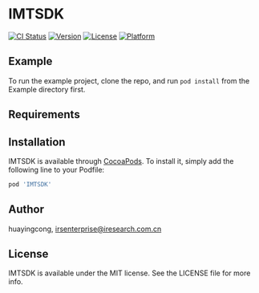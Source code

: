 # IMTSDK

[![CI Status](https://img.shields.io/travis/huayingcong/IMTSDK.svg?style=flat)](https://travis-ci.org/huayingcong/IMTSDK)
[![Version](https://img.shields.io/cocoapods/v/IMTSDK.svg?style=flat)](https://cocoapods.org/pods/IMTSDK)
[![License](https://img.shields.io/cocoapods/l/IMTSDK.svg?style=flat)](https://cocoapods.org/pods/IMTSDK)
[![Platform](https://img.shields.io/cocoapods/p/IMTSDK.svg?style=flat)](https://cocoapods.org/pods/IMTSDK)

## Example

To run the example project, clone the repo, and run `pod install` from the Example directory first.

## Requirements

## Installation

IMTSDK is available through [CocoaPods](https://cocoapods.org). To install
it, simply add the following line to your Podfile:

```ruby
pod 'IMTSDK'
```

## Author

huayingcong, irsenterprise@iresearch.com.cn

## License

IMTSDK is available under the MIT license. See the LICENSE file for more info.
